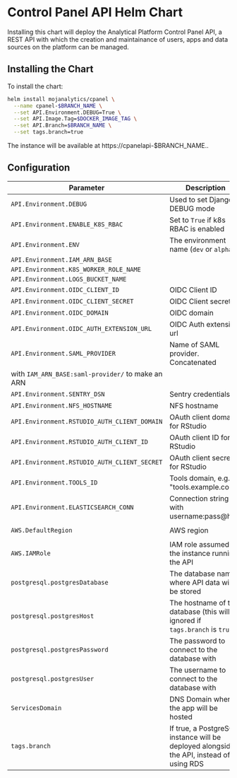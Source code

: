 # Control Panel API Helm Chart

Installing this chart will deploy the Analytical Platform Control Panel API, a
REST API with which the creation and maintainance of users, apps and data
sources on the platform can be managed.


## Installing the Chart

To install the chart:

```bash
helm install mojanalytics/cpanel \
  --name cpanel-$BRANCH_NAME \
  --set API.Environment.DEBUG=True \
  --set API.Image.Tag=$DOCKER_IMAGE_TAG \
  --set API.Branch=$BRANCH_NAME \
  --set tags.branch=true
```

The instance will be available at https://cpanelapi-$BRANCH_NAME.<ServicesDomain>.


## Configuration

| Parameter  | Description     | Default |
| ---------- | --------------- | ------- |
| `API.Environment.DEBUG` | Used to set Django DEBUG mode | `False` |
| `API.Environment.ENABLE_K8S_RBAC` | Set to `True` if k8s RBAC is enabled | `False` |
| `API.Environment.ENV` | The environment name (`dev` or `alpha`) | |
| `API.Environment.IAM_ARN_BASE` | | |
| `API.Environment.K8S_WORKER_ROLE_NAME` | | |
| `API.Environment.LOGS_BUCKET_NAME` | | |
| `API.Environment.OIDC_CLIENT_ID` | OIDC Client ID | `""` |
| `API.Environment.OIDC_CLIENT_SECRET` | OIDC Client secret | `""` |
| `API.Environment.OIDC_DOMAIN` | OIDC domain | `""` |
| `API.Environment.OIDC_AUTH_EXTENSION_URL` | OIDC Auth extension url | `""` |
| `API.Environment.SAML_PROVIDER` | Name of SAML provider. Concatenated
with `IAM_ARN_BASE:saml-provider/` to make an ARN | |
| `API.Environment.SENTRY_DSN` | Sentry credentials | |
| `API.Environment.NFS_HOSTNAME` | NFS hostname | |
| `API.Environment.RSTUDIO_AUTH_CLIENT_DOMAIN` | OAuth client domain for RStudio | `""` |
| `API.Environment.RSTUDIO_AUTH_CLIENT_ID` | OAuth client ID for RStudio | `""` |
| `API.Environment.RSTUDIO_AUTH_CLIENT_SECRET` | OAuth client secret for RStudio | `""` |
| `API.Environment.TOOLS_ID` | Tools domain, e.g. "tools.example.com" | `""` |
| `API.Environment.ELASTICSEARCH_CONN` | Connection string with username:pass@host | `""` |
| `AWS.DefaultRegion` | AWS region | `eu-west-1` |
| `AWS.IAMRole` | IAM role assumed by the instance running the API | |
| `postgresql.postgresDatabase` | The database name where API data will be stored | |
| `postgresql.postgresHost` | The hostname of the database (this will be ignored if `tags.branch` is `true`) | |
| `postgresql.postgresPassword` | The password to connect to the database with | |
| `postgresql.postgresUser` | The username to connect to the database with | |
| `ServicesDomain` | DNS Domain where the app will be hosted | |
| `tags.branch` | If true, a PostgreSQL instance will be deployed alongside the API, instead of using RDS | `false` |
